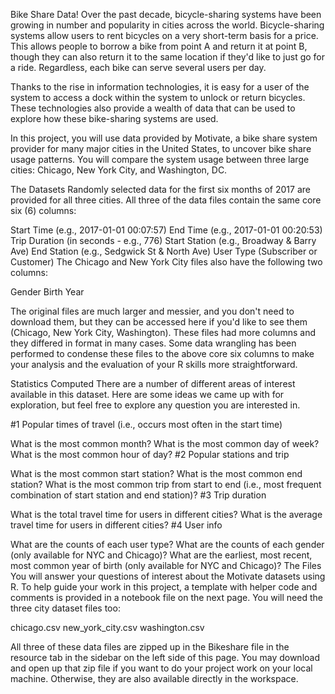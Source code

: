Bike Share Data!
Over the past decade, bicycle-sharing systems have been growing in number and popularity in cities across the world. Bicycle-sharing systems allow users to rent bicycles on a very short-term basis for a price. This allows people to borrow a bike from point A and return it at point B, though they can also return it to the same location if they'd like to just go for a ride. Regardless, each bike can serve several users per day.

Thanks to the rise in information technologies, it is easy for a user of the system to access a dock within the system to unlock or return bicycles. These technologies also provide a wealth of data that can be used to explore how these bike-sharing systems are used.

In this project, you will use data provided by Motivate, a bike share system provider for many major cities in the United States, to uncover bike share usage patterns. You will compare the system usage between three large cities: Chicago, New York City, and Washington, DC.

The Datasets
Randomly selected data for the first six months of 2017 are provided for all three cities. All three of the data files contain the same core six (6) columns:

Start Time (e.g., 2017-01-01 00:07:57)
End Time (e.g., 2017-01-01 00:20:53)
Trip Duration (in seconds - e.g., 776)
Start Station (e.g., Broadway & Barry Ave)
End Station (e.g., Sedgwick St & North Ave)
User Type (Subscriber or Customer)
The Chicago and New York City files also have the following two columns:

Gender
Birth Year

The original files are much larger and messier, and you don't need to download them, but they can be accessed here if you'd like to see them (Chicago, New York City, Washington). These files had more columns and they differed in format in many cases. Some data wrangling has been performed to condense these files to the above core six columns to make your analysis and the evaluation of your R skills more straightforward.

Statistics Computed
There are a number of different areas of interest available in this dataset. Here are some ideas we came up with for exploration, but feel free to explore any question you are interested in.

#1 Popular times of travel (i.e., occurs most often in the start time)

What is the most common month?
What is the most common day of week?
What is the most common hour of day?
#2 Popular stations and trip

What is the most common start station?
What is the most common end station?
What is the most common trip from start to end (i.e., most frequent combination of start station and end station)?
#3 Trip duration

What is the total travel time for users in different cities?
What is the average travel time for users in different cities?
#4 User info

What are the counts of each user type?
What are the counts of each gender (only available for NYC and Chicago)?
What are the earliest, most recent, most common year of birth (only available for NYC and Chicago)?
The Files
You will answer your questions of interest about the Motivate datasets using R. To help guide your work in this project, a template with helper code and comments is provided in a notebook file on the next page. You will need the three city dataset files too:

chicago.csv
new_york_city.csv
washington.csv

All three of these data files are zipped up in the Bikeshare file in the resource tab in the sidebar on the left side of this page. You may download and open up that zip file if you want to do your project work on your local machine. Otherwise, they are also available directly in the workspace.
